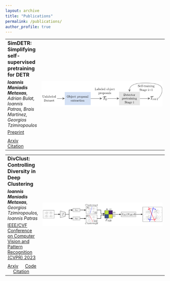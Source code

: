 ```yaml
---
layout: archive
title: "Publications"
permalink: /publications/
author_profile: true
---
```


<style>
  /* Increase vertical space between individual lines of the table */
  table tr {
    margin-bottom: 50px; /* Adjust the value to increase/decrease vertical spacing */
  }
</style>

<table>
  <tr>
    <td>
      <br1 style="font-size: 16px;">
      <strong>SimDETR: Simplifying self-supervised pretraining for DETR</strong>
      </br1><br>
      <p style="margin-bottom: 5px; margin-top: 5px"><i><strong>Ioannis Maniadis Metaxas</strong>, Adrian Bulat, Ioannis Patras, Brais Martinez, Georgios Tzimiropoulos</i><br></p>
      <p style="margin-bottom: 10px; margin-top: 5px"><u>Preprint</u><br></p>
      <a href="https://arxiv.org/abs/2307.15697" class="mybutton">Arxiv</a> &emsp;
      <a href="/bib/simdetr.txt" class="mybutton">Citation</a> &emsp;  
    </td>
    <td style="width: 400px; text-align: center;">
      <img src="/images/simdetr.png" alt="alt text" width="100%">
    </td>
  </tr>
</table>

<table>
  <tr>
    <td>
      <br1 style="font-size: 16px;">
      <strong>DivClust: Controlling Diversity in Deep Clustering</strong>
      </br1><br>
      <p style="margin-bottom: 5px; margin-top: 5px"><i><strong>Ioannis Maniadis Metaxas</strong>, Georgios Tzimiropoulos, Ioannis Patras</i><br></p>
      <p style="margin-bottom: 10px; margin-top: 5px"><u>IEEE/CVF Conference on Computer Vision and Pattern Recognition (CVPR) 2023</u><br></p>
      <a href="https://arxiv.org/abs/2304.01042" class="mybutton">Arxiv</a> &emsp; 
      <a href="https://github.com/ManiadisG/DivClust" class="mybutton">Code</a> &emsp; 
      <a href="/bib/divclust.txt" class="mybutton">Citation</a> &emsp; 
    </td>
    <td style="width: 400px; text-align: center;">
      <img src="/images/divclust.png" alt="alt text" width="100%">
    </td>
  </tr>
</table>
